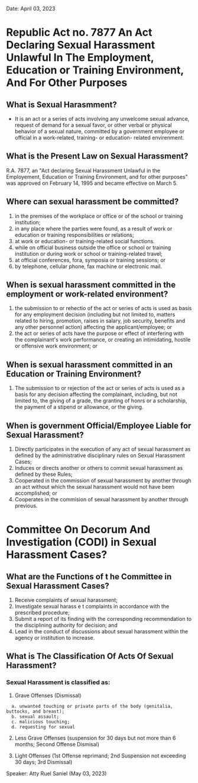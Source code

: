 Date: April 03, 2023
# Republic Act no. 7877 An Act Declaring Sexual Harassment Unlawful In The Employment, Education or Training Environment, And For Other Purposes

## What is Sexual Harasmment?
- It is an act or a series of acts involving any unwelcome sexual advance, request of demand for a sexual favor, or other verbal or physical behavior of a sexual nature, committed by a government employee or official in a work-related, training- or education- related envirenment.

## What is the Present Law on Sexual Harassment?
R.A. 7877, an "Act declaring Sexual Harassment Unlawful in the Employement, Education or Training Environment, and for other purposes" was approved on February 14, 1995 and became effective on March 5.

## Where can sexual harassment be committed?
1. in the premises of the workplace or office or of the school or training institution;
2. in any place where the parties were found, as a result of work or education or training responsibilities or relations;
3. at work or education- or training-related social functions.
4. while on official business outside the office or school or training institution or during work or school or training-related travel;
5. at official conferences, fora, symposia or training sessions; or
6. by telephone, cellular phone, fax machine or electronic mail.

## When is sexual harassment committed in the employment or work-related environment?
1. the submission to or rehectio of the act or series of acts is used as basis for any employment decision (including but not limited to, matters related to hiring, promotion, raises in salary, job security, benefits and any other personnel action) affecting the applicant/employee; or 
2. the act or series of acts have the purpose or effect of interfering with the complainant's work performance, or creating an intimidating, hostile or offensive work environment; or

## When is sexual harassment committed in an Education or Training Environment?
1. The submission to or rejection of the act or series of acts is used as a basis for any decision affecting the complainant, including, but not limited to, the giving of a grade, the granting of honrs or a scholarship, the payment of a stipend or allowance, or the giving.

## When is government Official/Employee Liable for Sexual Harassment?
1. Directly participates in the execution of any act of sexual harassment as defined by the administrative disciplinary rules on Sexual Harassment Cases;
2. Induces or directs another or others to commit sexual harassment as defined by these Rules;
3. Cooperated in the commission of sexual harassment by another through an act without which the sexual harassment would not have been accomplished; or
4. Cooperates in the commision of sexual harassment by another through previous.


# Committee On Decorum And Investigation (CODI) in Sexual Harassment Cases?

## What are the Functions of t he Committee in Sexual Harassment Cases?
1. Receive complaints of sexual harassment;
2. Investigate sexual harass e t complaints in accordance with the prescribed procedure;
3. Submit a report of its finding with the corresponding recommendation to the disciplining authority for decision; and 
4. Lead in the conduct of discussions about sexual harassment within the agency or institution to increase.

## What is The Classification Of Acts Of Sexual Harassment?
### Sexual Harassment is classified as:
1. Grave Offenses (Dismissal)
```  
  a. unwanted touching or private parts of the body (genitalia, buttocks, and breast);
  b. sexual assault;
  c. malicious touching;
  d. requesting for sexual
```

2. Less Grave Offenses (suspension for 30 days but not more than 6 months; Second Offense Dismisal)

3. Light Offenses (1st Offense reprimand; 2nd Suspension not exceeding 30 days; 3rd Dismissal)


Speaker: Atty Ruel Saniel (May 03, 2023)